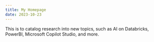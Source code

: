 ```yaml
---
title: My Homepage
date: 2023-10-23
---
```


This is to catalog research into new topics, such as AI on Databricks, PowerBI, Microsoft Copilot Studio, and more.
